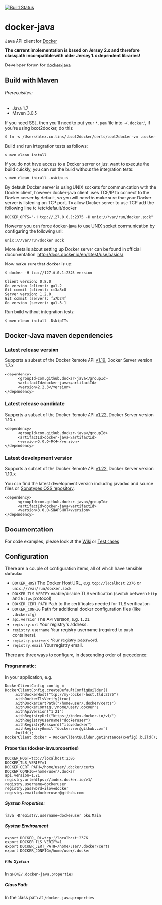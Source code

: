 [![Build Status](https://travis-ci.org/docker-java/docker-java.svg?branch=master)](https://travis-ci.org/docker-java/docker-java)
<!--[![Circle CI](https://circleci.com/gh/docker-java/docker-java.svg?style=svg)](https://circleci.com/gh/docker-java/docker-java)-->
# docker-java 

Java API client for [Docker](http://docs.docker.io/ "Docker")

<b>The current implementation is based on Jersey 2.x and therefore classpath incompatible with older Jersey 1.x dependent libraries!</b>

Developer forum for [docker-java](https://groups.google.com/forum/?#!forum/docker-java-dev "docker-java")

## Build with Maven

###### Prerequisites:

* Java 1.7
* Maven 3.0.5

If you need SSL, then you'll need to put your `*.pem` file into `~/.docker/`, if you're using boot2docker, do this: 
 
    $ ln -s /Users/alex.collins/.boot2docker/certs/boot2docker-vm .docker

Build and run integration tests as follows:

    $ mvn clean install

If you do not have access to a Docker server or just want to execute the build quickly, you can run the build without the integration tests:

    $ mvn clean install -DskipITs

By default Docker server is using UNIX sockets for communication with the Docker client, however docker-java
client uses TCP/IP to connect to the Docker server by default, so you will need to make sure that your Docker server is
listening on TCP port. To allow Docker server to use TCP add the following line to /etc/default/docker

    DOCKER_OPTS="-H tcp://127.0.0.1:2375 -H unix:///var/run/docker.sock"

However you can force docker-java to use UNIX socket communication by configuring the following url:

    unix:///var/run/docker.sock

More details about setting up Docker server can be found in official documentation: http://docs.docker.io/en/latest/use/basics/

Now make sure that docker is up:

    $ docker -H tcp://127.0.0.1:2375 version

    Client version: 0.8.0
	Go version (client): go1.2
	Git commit (client): cc3a8c8
	Server version: 1.2.0
	Git commit (server): fa7b24f
	Go version (server): go1.3.1

Run build without integration tests:

    $ mvn clean install -DskipITs

## Docker-Java maven dependencies

### Latest release version
Supports a subset of the Docker Remote API [v1.19](https://github.com/docker/docker/blob/master/docs/reference/api/docker_remote_api_v1.19.md), Docker Server version 1.7.x

    <dependency>
          <groupId>com.github.docker-java</groupId>
          <artifactId>docker-java</artifactId>
          <version>2.2.3</version>
    </dependency>
    
### Latest release candidate
Supports a subset of the Docker Remote API [v1.22](https://github.com/docker/docker/blob/master/docs/reference/api/docker_remote_api_v1.22.md), Docker Server version 1.10.x

    <dependency>
          <groupId>com.github.docker-java</groupId>
          <artifactId>docker-java</artifactId>
          <version>3.0.0-RC4</version>
    </dependency>
    
### Latest development version
Supports a subset of the Docker Remote API [v1.22](https://github.com/docker/docker/blob/master/docs/reference/api/docker_remote_api_v1.22.md), Docker Server version 1.10.x

You can find the latest development version including javadoc and source files on [Sonatypes OSS repository](https://oss.sonatype.org/content/groups/public/com/github/docker-java/docker-java/).

    <dependency>
          <groupId>com.github.docker-java</groupId>
          <artifactId>docker-java</artifactId>
          <version>3.0.0-SNAPSHOT</version>
    </dependency>
    

## Documentation

For code examples, please look at the [Wiki](https://github.com/docker-java/docker-java/wiki) or [Test cases](https://github.com/docker-java/docker-java/tree/master/src/test/java/com/github/dockerjava/core/command "Test cases")

## Configuration

There are a couple of configuration items, all of which have sensible defaults:

* `DOCKER_HOST` The Docker Host URL, e.g. `tcp://localhost:2376` or `unix:///var/run/docker.sock`
* `DOCKER_TLS_VERIFY` enable/disable TLS verification (switch between `http` and `https` protocol)
* `DOCKER_CERT_PATH` Path to the certificates needed for TLS verification
* `DOCKER_CONFIG` Path for additional docker configuration files (like `.dockercfg`)
* `api.version` The API version, e.g. `1.21`.
* `registry.url` Your registry's address.
* `registry.username` Your registry username (required to push containers).
* `registry.password` Your registry password.
* `registry.email` Your registry email.

There are three ways to configure, in descending order of precedence:

#### Programmatic:
In your application, e.g.

    DockerClientConfig config = DockerClientConfig.createDefaultConfigBuilder()
        .withDockerHost("tcp://my-docker-host.tld:2376")
        .withDockerTlsVerify(true)
        .withDockerCertPath("/home/user/.docker/certs")
        .withDockerConfig("/home/user/.docker")
        .withApiVersion("1.21")
        .withRegistryUrl("https://index.docker.io/v1/")
        .withRegistryUsername("dockeruser")
        .withRegistryPassword("ilovedocker")
        .withRegistryEmail("dockeruser@github.com")
        .build();
    DockerClient docker = DockerClientBuilder.getInstance(config).build();

#### Properties (docker-java.properties)

    DOCKER_HOST=tcp://localhost:2376
    DOCKER_TLS_VERIFY=1
    DOCKER_CERT_PATH=/home/user/.docker/certs
    DOCKER_CONFIG=/home/user/.docker
    api.version=1.21
    registry.url=https://index.docker.io/v1/
    registry.username=dockeruser
    registry.password=ilovedocker
    registry.email=dockeruser@github.com

##### System Properties:

    java -Dregistry.username=dockeruser pkg.Main

##### System Environment

    export DOCKER_URL=tcp://localhost:2376
    export DOCKER_TLS_VERIFY=1
    export DOCKER_CERT_PATH=/home/user/.docker/certs
    export DOCKER_CONFIG=/home/user/.docker

##### File System

In `$HOME/.docker-java.properties`

##### Class Path

In the class path at `/docker-java.properties`
    
